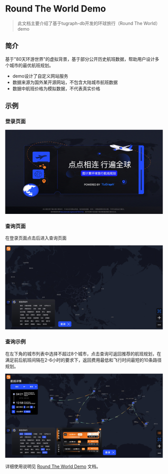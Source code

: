# Round The World Demo

> 此文档主要介绍了基于tugraph-db开发的环球旅行（Round The World）demo

## 简介

基于"80天环游世界"的虚拟背景，基于部分公开历史航班数据，帮助用户设计多个城市的最优航班规划。
- demo设计了自定义网站服务
- 数据来源为国外某开源网站，不包含大陆城市航班数据
- 数据中航班价格为模拟数据，不代表真实价格

## 示例

### 登录页面

![data](../../../../images/round-the-world/main_page.jpg)

### 查询页面

在登录页面点击后进入查询页面

![data](../../../../images/round-the-world/flight_page.jpg)

### 查询示例

在左下角的城市列表中选择不超过8个城市，点击查询可返回推荐的航班规划，在满足前后航班间隔在2-6小时的要求下，返回费用最低和飞行时间最短的10条路径规划。

![data](../../../../images/round-the-world/search_example.jpg)

详细使用说明见 [Round The World Demo](https://github.com/TuGraph-family/tugraph-db-demo/tree/main/round_the_world) 文档。